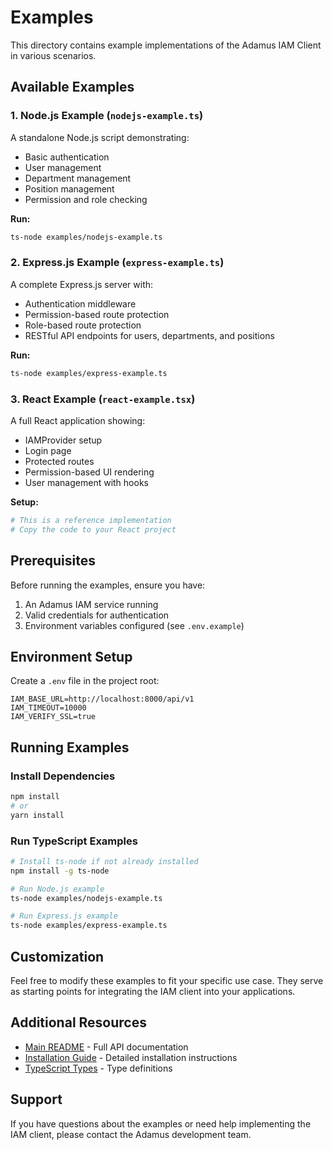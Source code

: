 # Examples

This directory contains example implementations of the Adamus IAM Client in various scenarios.

## Available Examples

### 1. Node.js Example (`nodejs-example.ts`)

A standalone Node.js script demonstrating:
- Basic authentication
- User management
- Department management
- Position management
- Permission and role checking

**Run:**
```bash
ts-node examples/nodejs-example.ts
```

### 2. Express.js Example (`express-example.ts`)

A complete Express.js server with:
- Authentication middleware
- Permission-based route protection
- Role-based route protection
- RESTful API endpoints for users, departments, and positions

**Run:**
```bash
ts-node examples/express-example.ts
```

### 3. React Example (`react-example.tsx`)

A full React application showing:
- IAMProvider setup
- Login page
- Protected routes
- Permission-based UI rendering
- User management with hooks

**Setup:**
```bash
# This is a reference implementation
# Copy the code to your React project
```

## Prerequisites

Before running the examples, ensure you have:

1. An Adamus IAM service running
2. Valid credentials for authentication
3. Environment variables configured (see `.env.example`)

## Environment Setup

Create a `.env` file in the project root:

```env
IAM_BASE_URL=http://localhost:8000/api/v1
IAM_TIMEOUT=10000
IAM_VERIFY_SSL=true
```

## Running Examples

### Install Dependencies

```bash
npm install
# or
yarn install
```

### Run TypeScript Examples

```bash
# Install ts-node if not already installed
npm install -g ts-node

# Run Node.js example
ts-node examples/nodejs-example.ts

# Run Express.js example
ts-node examples/express-example.ts
```

## Customization

Feel free to modify these examples to fit your specific use case. They serve as starting points for integrating the IAM client into your applications.

## Additional Resources

- [Main README](../README.md) - Full API documentation
- [Installation Guide](../INSTALL.md) - Detailed installation instructions
- [TypeScript Types](../src/types.ts) - Type definitions

## Support

If you have questions about the examples or need help implementing the IAM client, please contact the Adamus development team.
